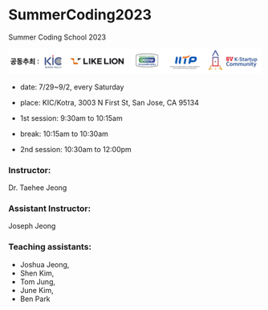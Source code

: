 # SummerCoding2023
Summer Coding School 2023

![alt text](https://github.com/TaeheeJeong/SummerCoding2023/blob/main/coding_school_host.png?raw=true)

- date: 7/29~9/2, every Saturday

- place:  KIC/Kotra, 3003 N First St, San Jose, CA 95134

- 1st session: 9:30am to 10:15am

- break: 10:15am to 10:30am

- 2nd session: 10:30am to 12:00pm

### Instructor: 

Dr. Taehee Jeong

### Assistant Instructor: 

Joseph Jeong

### Teaching assistants: 

- Joshua Jeong, <br>
- Shen Kim, <br>
- Tom Jung, <br>
- June Kim, <br>
- Ben Park
